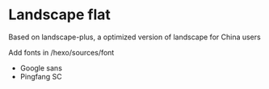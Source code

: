 # Landscape flat

Based on landscape-plus, a optimized version of landscape for China users

Add fonts in /hexo/sources/font
 - Google sans
 - Pingfang SC
